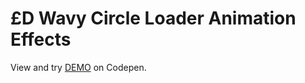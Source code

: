 # £D Wavy Circle Loader Animation Effects

View and try [DEMO](https://codepen.io/filippoerbisti/pen/MWQobzB) on Codepen.
